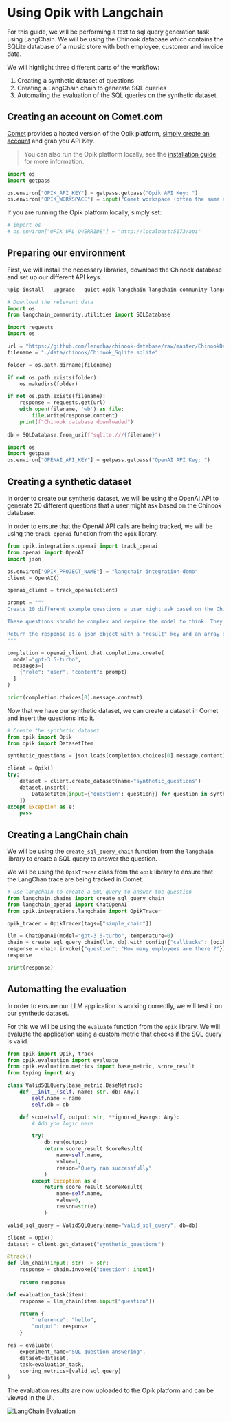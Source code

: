 # Using Opik with Langchain

For this guide, we will be performing a text to sql query generation task using LangChain. We will be using the Chinook database which contains the SQLite database of a music store with both employee, customer and invoice data.

We will highlight three different parts of the workflow:

1. Creating a synthetic dataset of questions
2. Creating a LangChain chain to generate SQL queries
3. Automating the evaluation of the SQL queries on the synthetic dataset

## Creating an account on Comet.com

[Comet](https://www.comet.com/site) provides a hosted version of the Opik platform, [simply create an account](https://www.comet.com/signup?from=llm) and grab you API Key.

> You can also run the Opik platform locally, see the [installation guide](https://www.comet.com/docs/opik/self-host/self_hosting_opik) for more information.


```python
import os
import getpass

os.environ["OPIK_API_KEY"] = getpass.getpass("Opik API Key: ")
os.environ["OPIK_WORKSPACE"] = input("Comet workspace (often the same as your username): ")
```

If you are running the Opik platform locally, simply set:


```python
# import os
# os.environ["OPIK_URL_OVERRIDE"] = "http://localhost:5173/api"
```

## Preparing our environment

First, we will install the necessary libraries, download the Chinook database and set up our different API keys.


```python
%pip install --upgrade --quiet opik langchain langchain-community langchain-openai
```


```python
# Download the relevant data
import os
from langchain_community.utilities import SQLDatabase

import requests
import os

url = "https://github.com/lerocha/chinook-database/raw/master/ChinookDatabase/DataSources/Chinook_Sqlite.sqlite"
filename = "./data/chinook/Chinook_Sqlite.sqlite"

folder = os.path.dirname(filename)

if not os.path.exists(folder):
    os.makedirs(folder)

if not os.path.exists(filename):
    response = requests.get(url)
    with open(filename, 'wb') as file:
        file.write(response.content)
    print(f"Chinook database downloaded")
    
db = SQLDatabase.from_uri(f"sqlite:///{filename}")
```


```python
import os
import getpass
os.environ["OPENAI_API_KEY"] = getpass.getpass("OpenAI API Key: ")
```

## Creating a synthetic dataset

In order to create our synthetic dataset, we will be using the OpenAI API to generate 20 different questions that a user might ask based on the Chinook database.

In order to ensure that the OpenAI API calls are being tracked, we will be using the `track_openai` function from the `opik` library.


```python
from opik.integrations.openai import track_openai
from openai import OpenAI
import json

os.environ["OPIK_PROJECT_NAME"] = "langchain-integration-demo"
client = OpenAI()

openai_client = track_openai(client)

prompt = """
Create 20 different example questions a user might ask based on the Chinook Database.

These questions should be complex and require the model to think. They should include complex joins and window functions to answer.

Return the response as a json object with a "result" key and an array of strings with the question.
"""

completion = openai_client.chat.completions.create(
  model="gpt-3.5-turbo",
  messages=[
    {"role": "user", "content": prompt}
  ]
)

print(completion.choices[0].message.content)
```

Now that we have our synthetic dataset, we can create a dataset in Comet and insert the questions into it.


```python
# Create the synthetic dataset
from opik import Opik
from opik import DatasetItem

synthetic_questions = json.loads(completion.choices[0].message.content)["result"]

client = Opik()
try:
    dataset = client.create_dataset(name="synthetic_questions")
    dataset.insert([
        DatasetItem(input={"question": question}) for question in synthetic_questions
    ])
except Exception as e:
    pass
```

## Creating a LangChain chain

We will be using the `create_sql_query_chain` function from the `langchain` library to create a SQL query to answer the question.

We will be using the `OpikTracer` class from the `opik` library to ensure that the LangChan trace are being tracked in Comet.


```python
# Use langchain to create a SQL query to answer the question
from langchain.chains import create_sql_query_chain
from langchain_openai import ChatOpenAI
from opik.integrations.langchain import OpikTracer

opik_tracer = OpikTracer(tags=["simple_chain"])

llm = ChatOpenAI(model="gpt-3.5-turbo", temperature=0)
chain = create_sql_query_chain(llm, db).with_config({"callbacks": [opik_tracer]})
response = chain.invoke({"question": "How many employees are there ?"})
response

print(response)
```

## Automatting the evaluation

In order to ensure our LLM application is working correctly, we will test it on our synthetic dataset.

For this we will be using the `evaluate` function from the `opik` library. We will evaluate the application using a custom metric that checks if the SQL query is valid.


```python
from opik import Opik, track
from opik.evaluation import evaluate
from opik.evaluation.metrics import base_metric, score_result
from typing import Any

class ValidSQLQuery(base_metric.BaseMetric):
    def __init__(self, name: str, db: Any):
        self.name = name
        self.db = db

    def score(self, output: str, **ignored_kwargs: Any):
        # Add you logic here

        try:
            db.run(output)
            return score_result.ScoreResult(
                name=self.name,
                value=1,
                reason="Query ran successfully"
            )
        except Exception as e:
            return score_result.ScoreResult(
                name=self.name,
                value=0,
                reason=str(e)
            )

valid_sql_query = ValidSQLQuery(name="valid_sql_query", db=db)

client = Opik()
dataset = client.get_dataset("synthetic_questions")

@track()
def llm_chain(input: str) -> str:
    response = chain.invoke({"question": input})
    
    return response

def evaluation_task(item):
    response = llm_chain(item.input["question"])

    return {
        "reference": "hello",
        "output": response
    }

res = evaluate(
    experiment_name="SQL question answering",
    dataset=dataset,
    task=evaluation_task,
    scoring_metrics=[valid_sql_query]
)
```

The evaluation results are now uploaded to the Opik platform and can be viewed in the UI.

![LangChain Evaluation](/img/cookbook/langchain_cookbook.png)


